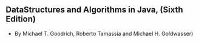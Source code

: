 ## DataStructures and Algorithms in Java, (Sixth Edition)
* By Michael T. Goodrich, Roberto Tamassia and Michael H. Goldwasser)